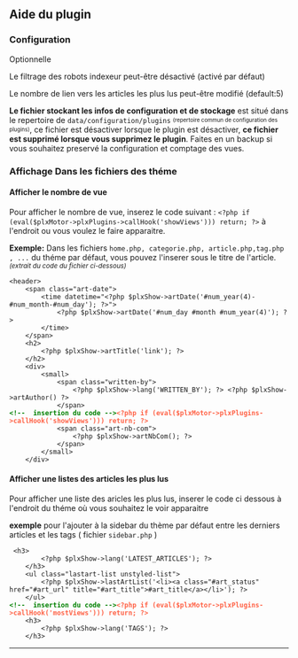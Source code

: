 <h2>Aide du plugin</h2>
	
<h3>Configuration</h3>
<p>Optionnelle</p>
<p>Le filtrage des robots indexeur peut-être désactivé (activé par défaut)</p>
<p>Le nombre de lien vers les articles les plus lus peut-être modifié (default:5)</p>
<p><b>Le fichier stockant les infos de configuration et de stockage</b> est situé dans le repertoire de <code>data/configuration/plugins</code> <sub><sup>(repertoire commun de configuration des plugins)</sup></sub>, ce fichier est désactiver lorsque le plugin est désactiver, <b>ce fichier est supprimé lorsque vous supprimez le plugin</b>. Faites en un backup si vous souhaitez preservé la configuration et comptage des vues.</p>
<h3>Affichage Dans les fichiers des  théme</h3>
  <h4>Afficher le nombre de vue</h4>
<p>Pour afficher le nombre de vue, inserez le code suivant :
<code>&lt;?php if (eval($plxMotor->plxPlugins->callHook('showViews'))) return; ?></code> à l'endroit ou vous voulez le faire apparaitre.</p>
<p><b>Exemple:</b> Dans les fichiers <code>home.php, categorie.php, article.php,tag.php , ...</code> du théme par défaut, vous pouvez l'inserer sous le titre de l'article.<small><i>(extrait du code du fichier ci-dessous)</i></small>
<pre><code>&lt;header>
	&lt;span class="art-date">
		&lt;time datetime="&lt;?php $plxShow->artDate('#num_year(4)-#num_month-#num_day'); ?>">
			&lt;?php $plxShow->artDate('#num_day #month #num_year(4)'); ?>
		&lt;/time>
	&lt;/span>
	&lt;h2>
		&lt;?php $plxShow->artTitle('link'); ?>
	&lt;/h2>
	&lt;div>
		&lt;small>
			&lt;span class="written-by">
				&lt;?php $plxShow->lang('WRITTEN_BY'); ?> &lt;?php $plxShow->artAuthor() ?>
			&lt;/span>
<b style="color:green">&lt;!--  insertion du code --></b><b style="color:tomato">&lt;?php if (eval($plxMotor->plxPlugins->callHook('showViews'))) return; ?></b>
			&lt;span class="art-nb-com">
				&lt;?php $plxShow->artNbCom(); ?>
			&lt;/span>
		&lt;/small>
	&lt;/div></code></pre></p>
<h4>Afficher une listes des articles les plus lus</h4>
<p>Pour afficher une liste des aricles les plus lus, inserer le code ci dessous à l'endroit du théme où vous souhaitez le voir apparaitre</p>
<p><b>exemple</b> pour l'ajouter à la sidebar du thème par défaut entre les derniers articles et les tags ( fichier <code>sidebar.php</code> )</p>
<pre><code>	&lt;h3>
		&lt;?php $plxShow->lang('LATEST_ARTICLES'); ?>
	&lt;/h3>
	&lt;ul class="lastart-list unstyled-list">
		&lt;?php $plxShow->lastArtList('&lt;li>&lt;a class="#art_status" href="#art_url" title="#art_title">#art_title&lt;/a>&lt;/li>'); ?>
	&lt;/ul>
<b style="color:green">&lt;!--  insertion du code --></b><b style="color:tomato">&lt;?php if (eval($plxMotor->plxPlugins->callHook('mostViews'))) return; ?></b>		
	&lt;h3>
		&lt;?php $plxShow->lang('TAGS'); ?>
	&lt;/h3>
</code></pre>

<hr>

